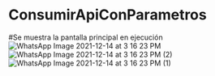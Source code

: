# ConsumirApiConParametros
#Se muestra la pantalla principal en ejecución
![WhatsApp Image 2021-12-14 at 3 16 23 PM](https://user-images.githubusercontent.com/95298933/146073599-5be033f7-fba7-42db-8a9b-db2c985cf48a.jpeg)
![WhatsApp Image 2021-12-14 at 3 16 23 PM (2)](https://user-images.githubusercontent.com/95298933/146073613-341603e2-dddb-42e4-8a11-a8d53a16411f.jpeg)
![WhatsApp Image 2021-12-14 at 3 16 23 PM (1)](https://user-images.githubusercontent.com/95298933/146073615-69a9f2b1-9916-45df-ba71-3697db8d51e8.jpeg)
